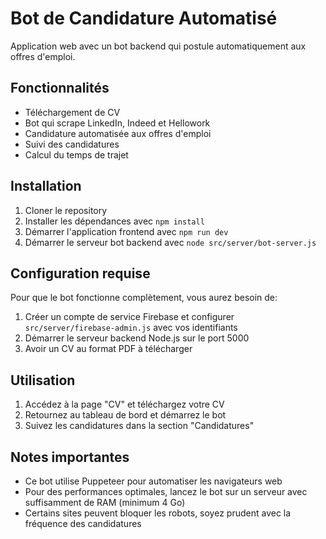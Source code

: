 
# Bot de Candidature Automatisé

Application web avec un bot backend qui postule automatiquement aux offres d'emploi.

## Fonctionnalités

- Téléchargement de CV
- Bot qui scrape LinkedIn, Indeed et Hellowork
- Candidature automatisée aux offres d'emploi
- Suivi des candidatures
- Calcul du temps de trajet

## Installation

1. Cloner le repository
2. Installer les dépendances avec `npm install`
3. Démarrer l'application frontend avec `npm run dev`
4. Démarrer le serveur bot backend avec `node src/server/bot-server.js`

## Configuration requise

Pour que le bot fonctionne complètement, vous aurez besoin de:

1. Créer un compte de service Firebase et configurer `src/server/firebase-admin.js` avec vos identifiants
2. Démarrer le serveur backend Node.js sur le port 5000
3. Avoir un CV au format PDF à télécharger

## Utilisation

1. Accédez à la page "CV" et téléchargez votre CV
2. Retournez au tableau de bord et démarrez le bot
3. Suivez les candidatures dans la section "Candidatures"

## Notes importantes

- Ce bot utilise Puppeteer pour automatiser les navigateurs web
- Pour des performances optimales, lancez le bot sur un serveur avec suffisamment de RAM (minimum 4 Go)
- Certains sites peuvent bloquer les robots, soyez prudent avec la fréquence des candidatures

